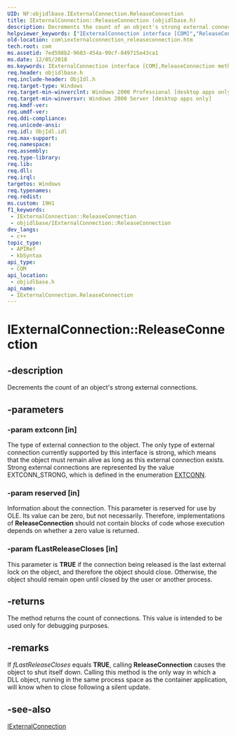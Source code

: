 ```yaml
---
UID: NF:objidlbase.IExternalConnection.ReleaseConnection
title: IExternalConnection::ReleaseConnection (objidlbase.h)
description: Decrements the count of an object's strong external connections.
helpviewer_keywords: ["IExternalConnection interface [COM]","ReleaseConnection method","IExternalConnection.ReleaseConnection","IExternalConnection::ReleaseConnection","ReleaseConnection","ReleaseConnection method [COM]","ReleaseConnection method [COM]","IExternalConnection interface","_com_iexternalconnection_releaseconnection","com.iexternalconnection_releaseconnection","objidlbase/IExternalConnection::ReleaseConnection"]
old-location: com\iexternalconnection_releaseconnection.htm
tech.root: com
ms.assetid: 7ed598b2-9603-454a-99cf-849715e43ca1
ms.date: 12/05/2018
ms.keywords: IExternalConnection interface [COM],ReleaseConnection method, IExternalConnection.ReleaseConnection, IExternalConnection::ReleaseConnection, ReleaseConnection, ReleaseConnection method [COM], ReleaseConnection method [COM],IExternalConnection interface, _com_iexternalconnection_releaseconnection, com.iexternalconnection_releaseconnection, objidlbase/IExternalConnection::ReleaseConnection
req.header: objidlbase.h
req.include-header: ObjIdl.h
req.target-type: Windows
req.target-min-winverclnt: Windows 2000 Professional [desktop apps only]
req.target-min-winversvr: Windows 2000 Server [desktop apps only]
req.kmdf-ver: 
req.umdf-ver: 
req.ddi-compliance: 
req.unicode-ansi: 
req.idl: ObjIdl.idl
req.max-support: 
req.namespace: 
req.assembly: 
req.type-library: 
req.lib: 
req.dll: 
req.irql: 
targetos: Windows
req.typenames: 
req.redist: 
ms.custom: 19H1
f1_keywords:
 - IExternalConnection::ReleaseConnection
 - objidlbase/IExternalConnection::ReleaseConnection
dev_langs:
 - c++
topic_type:
 - APIRef
 - kbSyntax
api_type:
 - COM
api_location:
 - objidlbase.h
api_name:
 - IExternalConnection.ReleaseConnection
---
```


# IExternalConnection::ReleaseConnection


## -description

Decrements the count of an object's strong external connections.

## -parameters

### -param extconn [in]

The type of external connection to the object. The only type of external connection currently supported by this interface is strong, which means that the object must remain alive as long as this external connection exists. Strong external connections are represented by the value EXTCONN_STRONG, which is defined in the enumeration <a href="/windows/desktop/api/objidl/ne-objidl-extconn">EXTCONN</a>.

### -param reserved [in]

Information about the connection. This parameter is reserved for use by OLE. Its value can be zero, but not necessarily. Therefore, implementations of <b>ReleaseConnection</b> should not contain blocks of code whose execution depends on whether a zero value is returned.

### -param fLastReleaseCloses [in]

This parameter is <b>TRUE</b> if the connection being released is the last external lock on the object, and therefore the object should close. Otherwise, the object should remain open until closed by the user or another process.

## -returns

The method returns the count of connections. This value is intended to be used only for debugging purposes.

## -remarks

If <i>fLastReleaseCloses</i> equals <b>TRUE</b>, calling <b>ReleaseConnection</b> causes the object to shut itself down. Calling this method is the only way in which a DLL object, running in the same process space as the container application, will know when to close following a silent update.

## -see-also

<a href="/windows/desktop/api/objidl/nn-objidl-iexternalconnection">IExternalConnection</a>
